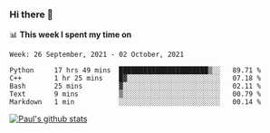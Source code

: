 ### Hi there 👋

📊 **This week I spent my time on**
<!--START_SECTION:waka-->
```text
Week: 26 September, 2021 - 02 October, 2021

Python     17 hrs 49 mins  ██████████████████████▒░░   89.71 % 
C++        1 hr 25 mins    █▓░░░░░░░░░░░░░░░░░░░░░░░   07.18 % 
Bash       25 mins         ▓░░░░░░░░░░░░░░░░░░░░░░░░   02.11 % 
Text       9 mins          ▒░░░░░░░░░░░░░░░░░░░░░░░░   00.79 % 
Markdown   1 min           ░░░░░░░░░░░░░░░░░░░░░░░░░   00.14 % 
```
<!--END_SECTION:waka-->


[![Paul's github stats](https://github-readme-stats.vercel.app/api?username=mickeyouyou&theme=dracula&show_icons=true)](https://github.com/anuraghazra/github-readme-stats)
